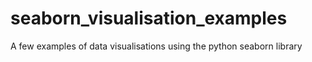 # seaborn_visualisation_examples
A few examples of data visualisations using the python seaborn library
